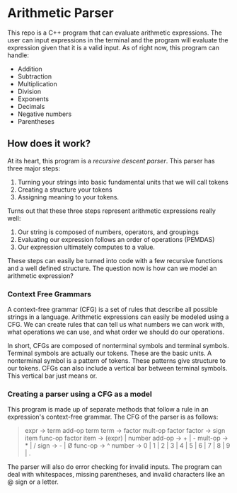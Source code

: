 # Arithmetic Parser
This repo is a C++ program that can evaluate arithmetic expressions. The user can input expressions in the terminal and the program will evaluate the expression given that it is a valid input. As of right now, this program can handle:

- Addition
- Subtraction
- Multiplication
- Division
- Exponents
- Decimals
- Negative numbers
- Parentheses

## How does it work?

At its heart, this program is a _recursive descent parser_. 
This parser has three major steps:

1.  Turning your strings into basic fundamental units that we will call tokens
2.  Creating a structure your tokens
3.  Assigning meaning to your tokens.

Turns out that these three steps represent arithmetic expressions really well:

1.  Our string is composed of numbers, operators, and groupings
2.  Evaluating our expression follows an order of operations (PEMDAS)
3.  Our expression ultimately computes to a value.

These steps can easily be turned into code with a few recursive functions and a well defined structure. The question now is how can we model an arithmetic expression?

### Context Free Grammars

A context-free grammar (CFG) is a set of rules that describe all possible strings in a language. Arithmetic expressions can easily be modeled using a CFG. We can create rules that can tell us what numbers we can work with, what operations we can use, and what order we should do our operations.

In short, CFGs are composed of nonterminal symbols and terminal symbols. Terminal symbols are actually our tokens. These are the basic units. A nonterminal symbol is a pattern of tokens. These patterns give structure to our tokens. CFGs can also include a vertical bar between terminal symbols. This vertical bar just means or.

### Creating a parser using a CFG as a model

This program is made up of separate methods that follow a rule in an expression's context-free grammar. The CFG of the parser is as follows:

> expr -> term add-op term 
> term -> factor mult-op factor 
> factor -> sign item func-op factor 
> item -> (expr) | number 
> add-op -> + | - 
> mult-op -> * | / 
> sign -> - | Ø 
> func-op -> ^ 
> number -> 0 | 1 | 2 | 3 | 4 | 5 | 6 | 7 | 8 | 9 | .

The parser will also do error checking for invalid inputs. The program can deal with whitespaces, missing parentheses, and invalid characters like an @ sign or a letter. 

